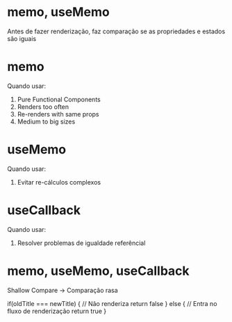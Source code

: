 # memo, useMemo
Antes de fazer renderização, faz comparação se as propriedades e estados são iguais

# memo
Quando usar:
  1. Pure Functional Components
  2. Renders too often
  3. Re-renders with same props
  4. Medium to big sizes

# useMemo
Quando usar:
  1. Evitar re-cálculos complexos

# useCallback
  Quando usar:
  1. Resolver problemas de igualdade referêncial

# memo, useMemo, useCallback

Shallow Compare -> Comparação rasa

if(oldTitle === newTitle) {
  // Não renderiza
  return false
} else {
  // Entra no fluxo de renderização
  return true
}